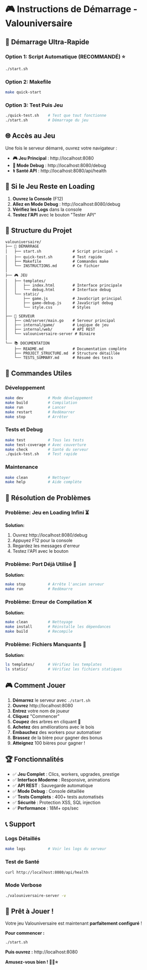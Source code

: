 # 🎮 Instructions de Démarrage - Valouniversaire

## 🚀 Démarrage Ultra-Rapide

### Option 1: Script Automatique (RECOMMANDÉ) ⭐
```bash
./start.sh
```

### Option 2: Makefile
```bash
make quick-start
```

### Option 3: Test Puis Jeu
```bash
./quick-test.sh    # Test que tout fonctionne
./start.sh         # Démarrage du jeu
```

## 🌐 Accès au Jeu

Une fois le serveur démarré, ouvrez votre navigateur :

- **🎮 Jeu Principal** : http://localhost:8080
- **🔧 Mode Debug** : http://localhost:8080/debug  
- **⚕️ Santé API** : http://localhost:8080/api/health

## 🐛 Si le Jeu Reste en Loading

1. **Ouvrez la Console** (F12)
2. **Allez en Mode Debug** : http://localhost:8080/debug
3. **Vérifiez les Logs** dans la console
4. **Testez l'API** avec le bouton "Tester API"

## 📁 Structure du Projet

```
valouniversaire/
├── 🎯 DÉMARRAGE
│   ├── start.sh              # Script principal ⭐
│   ├── quick-test.sh         # Test rapide
│   ├── Makefile              # Commandes make
│   └── INSTRUCTIONS.md       # Ce fichier
│
├── 🎮 JEU
│   ├── templates/
│   │   ├── index.html        # Interface principale
│   │   └── debug.html        # Interface debug
│   └── static/
│       ├── game.js           # JavaScript principal
│       ├── game-debug.js     # JavaScript debug
│       └── style.css         # Styles
│
├── 🔧 SERVEUR
│   ├── cmd/server/main.go    # Serveur principal
│   ├── internal/game/        # Logique de jeu
│   ├── internal/web/         # API REST
│   └── valouniversaire-server # Binaire
│
└── 📚 DOCUMENTATION
    ├── README.md             # Documentation complète
    ├── PROJECT_STRUCTURE.md  # Structure détaillée
    └── TESTS_SUMMARY.md      # Résumé des tests
```

## 🔧 Commandes Utiles

### Développement
```bash
make dev           # Mode développement
make build         # Compilation
make run           # Lancer
make restart       # Redémarrer
make stop          # Arrêter
```

### Tests et Debug
```bash
make test          # Tous les tests
make test-coverage # Avec couverture
make check         # Santé du serveur
./quick-test.sh    # Test rapide
```

### Maintenance
```bash
make clean         # Nettoyer
make help          # Aide complète
```

## 🎯 Résolution de Problèmes

### Problème: Jeu en Loading Infini ⏳
**Solution:**
1. Ouvrez http://localhost:8080/debug
2. Appuyez F12 pour la console
3. Regardez les messages d'erreur
4. Testez l'API avec le bouton

### Problème: Port Déjà Utilisé 🚫
**Solution:**
```bash
make stop          # Arrête l'ancien serveur
make run           # Redémarre
```

### Problème: Erreur de Compilation ❌
**Solution:**
```bash
make clean         # Nettoyage
make install       # Réinstalle les dépendances
make build         # Recompile
```

### Problème: Fichiers Manquants 📂
**Solution:**
```bash
ls templates/      # Vérifiez les templates
ls static/         # Vérifiez les fichiers statiques
```

## 🎮 Comment Jouer

1. **Démarrez** le serveur avec `./start.sh`
2. **Ouvrez** http://localhost:8080
3. **Entrez** votre nom de joueur
4. **Cliquez** "Commencer"
5. **Coupez** des arbres en cliquant 🌳
6. **Achetez** des améliorations avec le bois
7. **Embauchez** des workers pour automatiser
8. **Brassez** de la bière pour gagner des bonus
9. **Atteignez** 100 bières pour gagner !

## 🏆 Fonctionnalités

- ✅ **Jeu Complet** : Clics, workers, upgrades, prestige
- ✅ **Interface Moderne** : Responsive, animations
- ✅ **API REST** : Sauvegarde automatique
- ✅ **Mode Debug** : Console détaillée
- ✅ **Tests Complets** : 400+ tests automatisés
- ✅ **Sécurité** : Protection XSS, SQL injection
- ✅ **Performance** : 18M+ ops/sec

## 📞 Support

### Logs Détaillés
```bash
make logs          # Voir les logs du serveur
```

### Test de Santé
```bash
curl http://localhost:8080/api/health
```

### Mode Verbose
```bash
./valouniversaire-server -v
```

## 🎉 Prêt à Jouer !

Votre jeu Valouniversaire est maintenant **parfaitement configuré** !

**Pour commencer :**
```bash
./start.sh
```

**Puis ouvrez :** http://localhost:8080

**Amusez-vous bien ! 🌳🍺⭐**